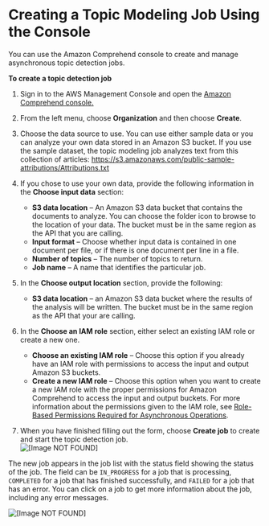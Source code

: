 # Creating a Topic Modeling Job Using the Console<a name="getting-started-console-topics"></a>

You can use the Amazon Comprehend console to create and manage asynchronous topic detection jobs\.

**To create a topic detection job**

1. Sign in to the AWS Management Console and open the [Amazon Comprehend console\.](https://console.aws.amazon.com/comprehend/home?region=us-east-1#api-explorer:)

1. From the left menu, choose **Organization** and then choose **Create**\.

1. Choose the data source to use\. You can use either sample data or you can analyze your own data stored in an Amazon S3 bucket\. If you use the sample dataset, the topic modeling job analyzes text from this collection of articles: [https://s3\.amazonaws\.com/public\-sample\-attributions/Attributions\.txt](https://s3.amazonaws.com/public-sample-attributions/Attributions.txt)

1. If you chose to use your own data, provide the following information in the **Choose input data** section:
   + **S3 data location** – An Amazon S3 data bucket that contains the documents to analyze\. You can choose the folder icon to browse to the location of your data\. The bucket must be in the same region as the API that you are calling\.
   + **Input format** – Choose whether input data is contained in one document per file, or if there is one document per line in a file\.
   + **Number of topics** – The number of topics to return\.
   + **Job name** – A name that identifies the particular job\.

1. In the **Choose output location** section, provide the following:
   + **S3 data location** – an Amazon S3 data bucket where the results of the analysis will be written\. The bucket must be in the same region as the API that your are calling\.

1. In the **Choose an IAM role** section, either select an existing IAM role or create a new one\.
   + **Choose an existing IAM role** – Choose this option if you already have an IAM role with permissions to access the input and output Amazon S3 buckets\.
   + **Create a new IAM role** – Choose this option when you want to create a new IAM role with the proper permissions for Amazon Comprehend to access the input and output buckets\. For more information about the permissions given to the IAM role, see [Role\-Based Permissions Required for Asynchronous Operations](access-control-managing-permissions.md#auth-role-permissions)\.

1. When you have finished filling out the form, choose **Create job** to create and start the topic detection job\.  
![\[Image NOT FOUND\]](http://docs.aws.amazon.com/comprehend/latest/dg/images/gs-60.png)

The new job appears in the job list with the status field showing the status of the job\. The field can be `IN_PROGRESS` for a job that is processing, `COMPLETED` for a job that has finished successfully, and `FAILED` for a job that has an error\. You can click on a job to get more information about the job, including any error messages\.

![\[Image NOT FOUND\]](http://docs.aws.amazon.com/comprehend/latest/dg/images/gs-70.png)